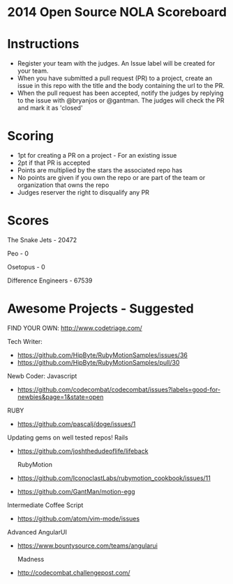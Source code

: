 2014 Open Source NOLA Scoreboard
==============

# Instructions

* Register your team with the judges. An Issue label will be created for your team.
* When you have submitted a pull request (PR) to a project, create an issue in this repo with the title and the body containing the url to the PR.
* When the pull request has been accepted, notify the judges by replying to the issue with @bryanjos or @gantman. The judges will check the PR and mark it as 'closed'



# Scoring

* 1pt for creating a PR on a project - For an existing issue
* 2pt if that PR is accepted
* Points are multiplied by the stars the associated repo has
* No points are given if you own the repo or are part of the team or organization that owns the repo
* Judges reserver the right to disqualify any PR


# Scores

The Snake Jets - 20472

Peo - 0

Osetopus - 0

Difference Engineers - 67539

# Awesome Projects - Suggested
FIND YOUR OWN: http://www.codetriage.com/

Tech Writer:
* https://github.com/HipByte/RubyMotionSamples/issues/36
* https://github.com/HipByte/RubyMotionSamples/pull/30


Newb Coder:
Javascript
* https://github.com/codecombat/codecombat/issues?labels=good-for-newbies&page=1&state=open

RUBY
* https://github.com/pascalj/doge/issues/1

Updating gems on well tested repos!
	Rails
  * https://github.com/joshthedudeoflife/lifeback

	RubyMotion
  * https://github.com/IconoclastLabs/rubymotion_cookbook/issues/11
  * https://github.com/GantMan/motion-egg

Intermediate
	Coffee Script
  * https://github.com/atom/vim-mode/issues

Advanced
	AngularUI
  * https://www.bountysource.com/teams/angularui

	Madness
  * http://codecombat.challengepost.com/












